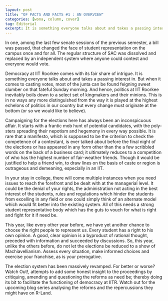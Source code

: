 ```yaml
---
layout: post
title: "OF PACTS AND FACTS #1 : AN OVERVIEW"
categories: [wona, column, cover]
tag: Editorial
excerpt: It is something everyone talks about and takes a passing interest in. But when it comes to casting votes, most of the junta can be found feigning sweet slumber on that fateful Sunday morning. And hence, politics at IIT Roorkee inevitably boils down to a select set of kingmakers and their minions.
---
```

In one, among the last few senate sessions of the previous semester, a bill was passed, that changed the face of student representation on the campus once and for all. The regular structure of SAC was dissolved and replaced by an independent system where anyone could contest and everyone would vote.

Democracy at IIT Roorkee comes with its fair share of intrigue. It is something everyone talks about and takes a passing interest in. But when it comes to casting votes, most of the junta can be found feigning sweet slumber on that fateful Sunday morning. And hence, politics at IIT Roorkee inevitably boils down to a select set of kingmakers and their minions.
This is in no ways any more distinguished from the way it is played at the highest echelons of politics in our country but every change must originate at the bottom (or so we would like to believe).

Campaigning for the elections here has always been an inconspicuous affair. It starts with a frantic mob hunt of potential candidates, with the poly-sters spreading their nepotism and hegemony in every way possible. It is rare that a manifesto, which is supposed to be the criterion to check the competence of a contestant, is ever talked about before the final night of the elections or has appeared in any form other than the a few scribbled words on the back of a business
card; it ultimately reduces to a competition of who has the highest number of fair-weather friends.
Though it would be justified to help a friend win, to draw lines on the basis of caste or region is outrageous and demeaning, especially in an IIT.

In your stay in college, there will come multiple instances when you need issues to reach the forefront and be dealt with at the managerial level. It could be the denial of your rights, the administration not acting in the best interest of the students, rules and regulations which hinder the students from excelling in any field or one could simply think of an alternate model which would fit better into the existing system. All of this needs a strong student representative body which
has the guts to vouch for what is right and fight for it if need be.

This year, like every other year before, we have yet another chance to choose the right people to represent us. Every student has a right to his own opinion. A good, clear opinion is a byproduct of rational thought, preceded with information and succeeded by discussions. So, this year, unlike the others before, do not let the elections be reduced to a show of Machiavellianism. Assess every situation, make informed choices and exercise your franchise, as is your prerogative.

The election system has been massively revamped. For better or worse? Watch Out!, attempts to add some honest insight to the proceedings by critiquing, amending and questioning the reforms as need be; thereby doing its bit to facilitate the functioning of democracy at IITR. Watch out for the upcoming blog series analysing the reforms and the repercussions they might have on R-Land.
